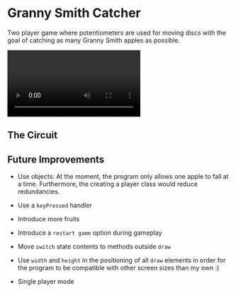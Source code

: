 # Granny Smith Catcher
Two player game where potentiometers are used for moving discs with the goal of catching as many Granny Smith apples as possible.

![demo](https://user-images.githubusercontent.com/53935544/113566347-d1e2ae80-960c-11eb-8564-c7c750be22b1.mp4)

## The Circuit


## Future Improvements
+ Use objects: At the moment, the program only allows one apple to fall at a time. Furthermore, the creating a player
    class would reduce redundancies.
  
+ Use a `keyPressed` handler

+ Introduce more fruits 

+ Introduce a `restart game` option during gameplay

+ Move `switch` state contents to methods outside `draw`

+ Use `width` and `height` in the positioning of all `draw` elements in order for the program
    to be compatible with other screen sizes than my own :)
  
+ Single player mode










